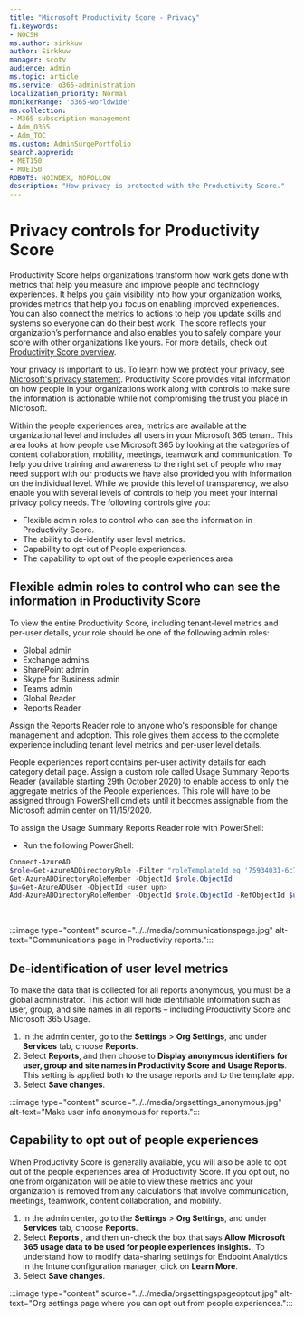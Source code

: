 ```yaml
---
title: "Microsoft Productivity Score - Privacy"
f1.keywords:
- NOCSH
ms.author: sirkkuw
author: Sirkkuw
manager: scotv
audience: Admin
ms.topic: article
ms.service: o365-administration
localization_priority: Normal
monikerRange: 'o365-worldwide'
ms.collection: 
- M365-subscription-management 
- Adm_O365
- Adm_TOC
ms.custom: AdminSurgePortfolio
search.appverid:
- MET150
- MOE150
ROBOTS: NOINDEX, NOFOLLOW
description: "How privacy is protected with the Productivity Score."
---
```


# Privacy controls for Productivity Score

Productivity Score helps organizations transform how work gets done with metrics that help you measure and improve people and technology experiences. It helps you gain visibility into how your organization works, provides metrics that help you focus on enabling improved experiences.  You can also connect the metrics to actions to help you update skills and systems so everyone can do their best work. The score reflects your organization’s performance and also enables you to safely compare your score with other organizations like yours.  For more details, check out [Productivity Score overview](productivity-score.md).

Your privacy is important to us. To learn how we protect your privacy, see [Microsoft's privacy statement](https://privacy.microsoft.com/privacystatement). Productivity Score provides vital information on how people in your organizations work along with controls to make sure the information is actionable while not compromising the trust you place in Microsoft.

Within the people experiences area, metrics are available at the organizational   level and includes all users in your Microsoft 365 tenant. This area looks at how people use Microsoft 365 by looking at the categories of content collaboration, mobility, meetings, teamwork and communication. To help you drive   training and awareness  to the right set of people who may need support with our products we have also provided you with information on the  individual level. While we provide this level of transparency, we also enable you with several levels of controls to help you meet your internal privacy policy needs.
The following controls give you:

- Flexible admin roles to control who can see the information in Productivity Score.
- The ability to de-identify user level metrics.
- Capability to opt out of People experiences.
- The capability to opt out of the people   experiences area

## Flexible admin roles to control who can see the information in Productivity Score

To view the entire Productivity Score, including tenant-level metrics and per-user details, your role should be one of the following admin roles:

- Global admin
- Exchange admins
- SharePoint admin
- Skype for Business admin
- Teams admin
- Global Reader
- Reports Reader

Assign the Reports Reader role to anyone who's responsible for change management and adoption. This role gives them access to the complete experience including tenant level metrics and per-user level details.

People experiences report contains per-user activity details for each category detail page. Assign a custom role called Usage Summary Reports Reader (available starting 29th October 2020) to enable access to only the aggregate metrics of the People experiences. This role will have to be assigned through PowerShell cmdlets until it becomes assignable from the Microsoft admin center on 11/15/2020.

To assign the Usage Summary Reports Reader role with PowerShell:

- Run the following PowerShell:

```powershell
Connect-AzureAD
$role=Get-AzureADDirectoryRole -Filter "roleTemplateId eq '75934031-6c7e-415a-99d7-48dbd49e875e'"
Get-AzureADDirectoryRoleMember -ObjectId $role.ObjectId
$u=Get-AzureADUser -ObjectId <user upn>
Add-AzureADDirectoryRoleMember -ObjectId $role.ObjectId -RefObjectId $u.ObjectId
```

</br>

:::image type="content" source="../../media/communicationspage.jpg" alt-text="Communications page in Productivity reports.":::

## De-identification of user level metrics

To make the data that is collected for all reports anonymous, you must be a global administrator. This action will hide identifiable information such as user, group, and site names in all reports – including Productivity Score and Microsoft 365 Usage.

1. In the admin center, go to the  **Settings**  >  **Org Settings**, and under  **Services**  tab, choose  **Reports**.
2. Select  **Reports**, and then choose to  **Display anonymous identifiers for user, group and site names in Productivity Score and Usage Reports**. This setting is applied both to the usage reports and to the template app.
3. Select  **Save changes**.

:::image type="content" source="../../media/orgsettings_anonymous.jpg" alt-text="Make user info anonymous for reports.":::

## Capability to opt out of people experiences

When Productivity Score is generally available, you will also be able to opt out of the people experiences area of Productivity Score. If you opt out, no one from  organization will be able to view these metrics and your organization is removed from any calculations that involve communication, meetings, teamwork, content collaboration, and mobility.

1. In the admin center, go to the  **Settings**  >  **Org Settings**, and under  **Services**  tab, choose  **Reports**.
2. Select  **Reports** , and then un-check the box that says  **Allow Microsoft 365 usage data to be used for people experiences insights.**. To understand how to modify data-sharing settings for Endpoint Analytics in the Intune configuration manager, click on **Learn More**.
3. Select  **Save changes**.

:::image type="content" source="../../media/orgsettingspageoptout.jpg" alt-text="Org settings page where you can opt out from people experiences.":::